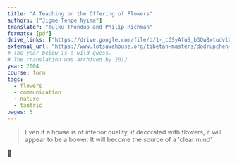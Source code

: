 ```yaml
---
title: "A Teaching on the Offering of Flowers"
authors: ["Jigme Tenpe Nyima"]
translator: "Tulku Thondup and Philip Richman"
formats: [pdf]
drive_links: ["https://drive.google.com/file/d/1-_cGSyAfuS_b3Qw8xtudvlGHdx2LLJvS/view?usp=drivesdk"]
external_url: "https://www.lotsawahouse.org/tibetan-masters/dodrupchen-III/offering-flowers"
# The year below is a wild guess.
# The translation was archived by 2012
year: 2004
course: form
tags:
  - flowers
  - communication
  - nature
  - tantric
pages: 5
---
```


> Even if a house is of inferior quality, if decorated with flowers, it will appear to be a bower. It will become the source of a 'clear mind'

💐
